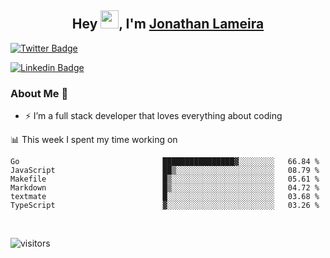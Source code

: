 <h2 align="center">Hey <img src="https://github.com/TheDudeThatCode/TheDudeThatCode/blob/master/Assets/Hi.gif" width="29">, I'm <a href="https://www.linkedin.com/in/jonathanlameira/">Jonathan Lameira</a></h2>

[![Twitter Badge](https://img.shields.io/badge/-@jlameira-3333cc?style=flat-square&labelColor=3333cc&logo=twitter&logoColor=white&link=https://twitter.com/jlameira)](https://twitter.com/jlameira) 
  
[![Linkedin Badge](https://img.shields.io/badge/-Jonathan%20Lameira-3333cc?style=flat-square&logo=Linkedin&logoColor=white&link=https://www.linkedin.com/in/jonathanlameira/)](https://www.linkedin.com/in/jonathanlameira/)


### About Me 🚀
- ⚡  I’m a full stack developer that loves everything about coding</br>

<!-- ![Jonathan Lameira github stats](https://github-readme-stats.vercel.app/api?username=jlameirameli&show_icons=true&hide_border=true)&nbsp;&nbsp; -->

📊 This week I spent my time working on
<!--START_SECTION:waka-->

```text
Go                                ████████████████▓░░░░░░░░   66.84 %
JavaScript                        ██▒░░░░░░░░░░░░░░░░░░░░░░   08.79 %
Makefile                          █▒░░░░░░░░░░░░░░░░░░░░░░░   05.61 %
Markdown                          █▒░░░░░░░░░░░░░░░░░░░░░░░   04.72 %
textmate                          █░░░░░░░░░░░░░░░░░░░░░░░░   03.68 %
TypeScript                        ▓░░░░░░░░░░░░░░░░░░░░░░░░   03.26 %
```

<!--END_SECTION:waka-->

<br />

![visitors](https://visitor-badge.laobi.icu/badge?page_id=jlameirameli.jlameirameli)
